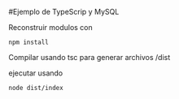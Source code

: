#Ejemplo de TypeScrip y MySQL

Reconstruir modulos con 

```
npm install
```

Compilar usando tsc para generar archivos /dist

ejecutar usando

```
node dist/index
```